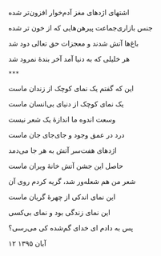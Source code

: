 <!-- 
.. title: نمایی کوچک از دنیای بی‌انسان
.. slug: namayi-koochak-az-donyaye-bi-ensan
.. date: 2016-11-01 22:28:44 UTC
.. tags: غزل‌واره
.. category:
.. link: 
.. description: 
.. type: text
-->

اشتهای اژدهای مغز آدم‌خوار افزون‌تر شده

جنس بازاری‌جماعت پیرهن‌هایی که از خون تر شده

باغ‌ها آتش شدند و معجزات حق تعالی دود شد

هر خلیلی که به دنیا آمد آخر بندهٔ نمرود شد

`***`

این که گفتم یک نمای کوچک از زندان ماست

یک نمای کوچک از دنیای بی‌انسان ماست

وسعت اندوه ما اندازهٔ یک شعر نیست

درد در عمق وجود و جای‌جای جان ماست

اژدهای هفت‌سر آتش به هر جا می‌دمد

حاصل این جشن آتش خانهٔ ویران ماست

شعر من هم شعله‌ور شد، گریه کردم روی آن

این نمای اندکی از چهرهٔ گریان ماست

این نمای زندگی بود و نمای بی‌کسی

پس به دادم ای خدای گم‌شده کی می‌رسی؟

۱۲ آبان ۱۳۹۵
